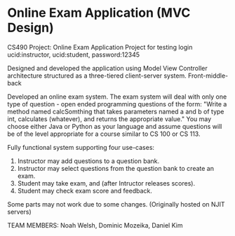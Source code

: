 # Online Exam Application (MVC Design)
CS490 Project: Online Exam Application Project for testing login ucid:instructor, ucid:student, password:12345

Designed and developed the application using Model View Controller architecture structured as a three-tiered client-server system.
Front-middle-back

Developed an online exam system. The exam system will deal with only one type of question - open ended programming questions of the
form: "Write a method named calcSomthing that takes parameters named a and b of type int, calculates (whatever), and returns the appropriate
value." You may choose either Java or Python as your language and assume questions will be of the level appropriate for a course similar to
CS 100 or CS 113.

Fully functional system supporting four use-cases:
1) Instructor may add questions to a question bank.
2) Instructor may select questions from the question bank to create an exam.
3) Student may take exam, and (after Intructor releases scores).
4) Student may check exam score and feedback.




Some parts may not work due to some changes. (Originally hosted on NJIT servers)

TEAM MEMBERS:
Noah Welsh,
Dominic Mozeika,
Daniel Kim
